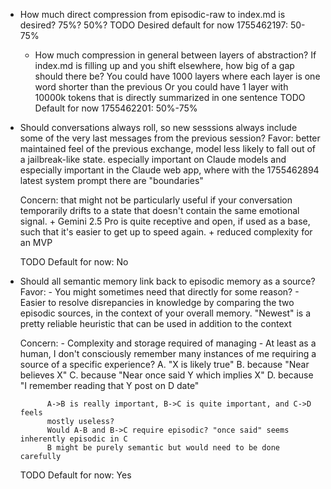 - How much direct compression from episodic-raw to index.md is desired? 75%? 50%?
	TODO Desired default for now 1755462197: 50-75%

	- How much compression in general between layers of abstraction? If index.md
	is filling up and you shift elsewhere, how big of a gap should there be? You
	could have 1000 layers where each layer is one word shorter than the
	previous
	Or you could have 1 layer with 10000k tokens that is directly summarized in
	one sentence
		TODO Default for now 1755462201: 50%-75%

- Should conversations always roll, so new sesssions always include some of the
very last messages from the previous session?
	Favor: better maintained feel of the previous exchange, model less likely to
	fall out of a jailbreak-like state. especially important on Claude models
	and especially important in the Claude web app, where with the 1755462894
	latest system prompt there are "boundaries"

	Concern: that might not be particularly useful if your conversation
	temporarily drifts to a state that doesn't contain the same emotional
	signal. + Gemini 2.5 Pro is quite receptive and open, if used as a base,
	such that it's easier to get up to speed again. + reduced complexity for an
	MVP

	TODO Default for now: No

- Should all semantic memory link back to episodic memory as a source?
	Favor:
		- You might sometimes need that directly for some reason?
		- Easier to resolve disrepancies in knowledge by comparing the two
		episodic sources, in the context of your overall memory. "Newest" is a
		pretty reliable heuristic that can be used in addition to the context

	Concern:
		- Complexity and storage required of managing
		- At least as a human, I don't consciously remember many instances of me
		requiring a source of a specific experience?
			A. "X is likely true"
			B. because "Near believes X"
			C. because "Near once said Y which implies X"
			D. because "I remember reading that Y post on D date"

			A->B is really important, B->C is quite important, and C->D feels
			mostly useless?
			Would A-B and B->C require episodic? "once said" seems inherently episodic in C
			B might be purely semantic but would need to be done carefully

	TODO Default for now: Yes
